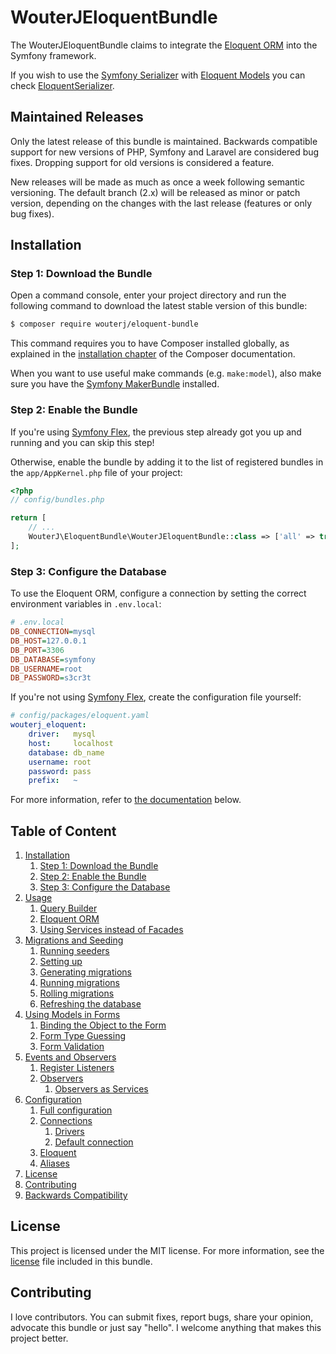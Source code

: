 # WouterJEloquentBundle

The WouterJEloquentBundle claims to integrate the [Eloquent ORM][eloquent]
into the Symfony framework.

If you wish to use the [Symfony Serializer][serializer] with [Eloquent
Models][eloquent-model] you can check [EloquentSerializer][eloquent-serializer].


## Maintained Releases

Only the latest release of this bundle is maintained. Backwards
compatible support for new versions of PHP, Symfony and Laravel are
considered bug fixes. Dropping support for old versions is considered a
feature.

New releases will be made as much as once a week following semantic
versioning. The default branch (2.x) will be released as minor or patch
version, depending on the changes with the last release (features or
only bug fixes).


## Installation

### Step 1: Download the Bundle

Open a command console, enter your project directory and run the
following command to download the latest stable version of this bundle:

```bash
$ composer require wouterj/eloquent-bundle
```

This command requires you to have Composer installed globally, as explained
in the [installation chapter][composer] of the Composer documentation.

When you want to use useful make commands (e.g. ``make:model``), also
make sure you have the [Symfony MakerBundle][maker-bundle] installed.


### Step 2: Enable the Bundle

If you're using [Symfony Flex][symfony-flex], the previous step already got
you up and running and you can skip this step!

Otherwise, enable the bundle by adding it to the list of registered
bundles in the `app/AppKernel.php` file of your project:

```php
<?php
// config/bundles.php

return [
    // ...
    WouterJ\EloquentBundle\WouterJEloquentBundle::class => ['all' => true],
];
```


### Step 3: Configure the Database

To use the Eloquent ORM, configure a connection by setting the correct
environment variables in `.env.local`:

```ini
# .env.local
DB_CONNECTION=mysql
DB_HOST=127.0.0.1
DB_PORT=3306
DB_DATABASE=symfony
DB_USERNAME=root
DB_PASSWORD=s3cr3t
```

If you're not using [Symfony Flex][symfony-flex], create the configuration file
yourself:

```yaml
# config/packages/eloquent.yaml
wouterj_eloquent:
    driver:   mysql
    host:     localhost
    database: db_name
    username: root
    password: pass
    prefix:   ~
```

For more information, refer to [the documentation](#table-of-content) below.


## Table of Content

1. [Installation](#installation)
    1. [Step 1: Download the Bundle](#step-1-download-the-bundle)
    1. [Step 2: Enable the Bundle](#step-2-enable-the-bundle)
    1. [Step 3: Configure the Database](#step-3-configure-the-database)
1. [Usage](docs/usage.rst)
    1. [Query Builder](docs/usage.rst#query-builder)
    1. [Eloquent ORM](docs/usage.rst#eloquent-orm)
    1. [Using Services instead of Facades](docs/usage.rst#using-services-instead-of-facades)
1. [Migrations and Seeding](docs/migrations.rst)
    1. [Running seeders](docs/migrations.rst#running-seeders)
    1. [Setting up](docs/migrations.rst#setting-up)
    1. [Generating migrations](docs/migrations.rst#generating-migrations)
    1. [Running migrations](docs/migrations.rst#running-migrations)
    1. [Rolling migrations](docs/migrations.rst#rolling-back-migrations)
    1. [Refreshing the database](docs/migrations.rst#refreshing-the-database)
1. [Using Models in Forms](docs/forms.rst)
    1. [Binding the Object to the Form](docs/forms.rst#binding-the-object-to-the-form)
    1. [Form Type Guessing](docs/forms.rst#form-type-guessing)
    1. [Form Validation](docs/forms.rst#form-validation)
1. [Events and Observers](docs/events.rst)
    1. [Register Listeners](docs/events.rst#register-listeners)
    1. [Observers](docs/events.rst#observers)
        1. [Observers as Services](docs/events.rst#observers-as-services)
1. [Configuration](docs/configuration.rst)
    1. [Full configuration](docs/configuration.rst#full-configuration)
    1. [Connections](docs/configuration.rst#connections)
        1. [Drivers](docs/configuration.rst#drivers)
        1. [Default connection](docs/configuration.rst#default-connection)
    1. [Eloquent](docs/configuration.rst#eloquent)
    1. [Aliases](docs/configuration.rst#aliases)
1. [License][license]
1. [Contributing](#contributing)
1. [Backwards Compatibility](#backwards-compatibility)


## License

This project is licensed under the MIT license. For more information, see the
[license][license] file included in this bundle.


## Contributing

I love contributors. You can submit fixes, report bugs, share your opinion,
advocate this bundle or just say "hello". I welcome anything that makes this
project better.


[serializer]: http://symfony.com/doc/current/components/serializer.html
[eloquent-model]: https://laravel.com/docs/5.4/eloquent#eloquent-model-conventions
[eloquent-serializer]: https://github.com/theofidry/EloquentSerializer/blob/master/README.md
[maker-bundle]: https://symfony.com/doc/current/bundles/SymfonyMakerBundle/index.html
[eloquent]: http://laravel.com/docs/database
[composer]: https://getcomposer.org/doc/00-intro.md
[symfony-flex]: https://symfony.com/doc/current/setup/flex.html
[license]: LICENSE

